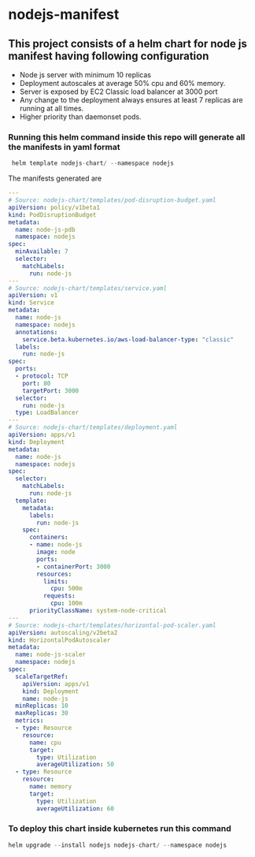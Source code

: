 # nodejs-manifest
<h2>This project consists of a helm chart for node js manifest having following configuration</h2>

* Node js server with minimum 10 replicas
* Deployment  autoscales at average 50% cpu and 60% memory.
* Server is exposed by EC2 Classic load balancer at 3000 port
* Any change to the deployment always ensures at least 7 replicas are running at all times.
* Higher priority than daemonset pods.

<h3> Running this helm command inside this repo will generate all the manifests in yaml format</h3>

```go
 helm template nodejs-chart/ --namespace nodejs
```

The manifests generated are
```yaml
---
# Source: nodejs-chart/templates/pod-disruption-budget.yaml
apiVersion: policy/v1beta1
kind: PodDisruptionBudget
metadata:
  name: node-js-pdb
  namespace: nodejs
spec:
  minAvailable: 7
  selector:
    matchLabels:
      run: node-js
---
# Source: nodejs-chart/templates/service.yaml
apiVersion: v1
kind: Service
metadata:
  name: node-js
  namespace: nodejs
  annotations:
    service.beta.kubernetes.io/aws-load-balancer-type: "classic"
  labels:
    run: node-js
spec:
  ports:
  - protocol: TCP
    port: 80
    targetPort: 3000
  selector:
    run: node-js
  type: LoadBalancer
---
# Source: nodejs-chart/templates/deployment.yaml
apiVersion: apps/v1
kind: Deployment
metadata:
  name: node-js
  namespace: nodejs
spec:
  selector:
    matchLabels:
      run: node-js
  template:
    metadata:
      labels:
        run: node-js
    spec:
      containers:
      - name: node-js
        image: node
        ports:
        - containerPort: 3000
        resources:
          limits:
            cpu: 500m
          requests:
            cpu: 100m
      priorityClassName: system-node-critical
---
# Source: nodejs-chart/templates/horizontal-pod-scaler.yaml
apiVersion: autoscaling/v2beta2
kind: HorizontalPodAutoscaler
metadata:
  name: node-js-scaler
  namespace: nodejs
spec:
  scaleTargetRef:
    apiVersion: apps/v1
    kind: Deployment
    name: node-js
  minReplicas: 10
  maxReplicas: 30
  metrics:
  - type: Resource
    resource:
      name: cpu
      target:
        type: Utilization
        averageUtilization: 50
  - type: Resource
    resource:
      name: memory
      target:
        type: Utilization
        averageUtilization: 60
```

<h3>To deploy this chart inside kubernetes run this command</h3>

```go
helm upgrade --install nodejs nodejs-chart/ --namespace nodejs
```
